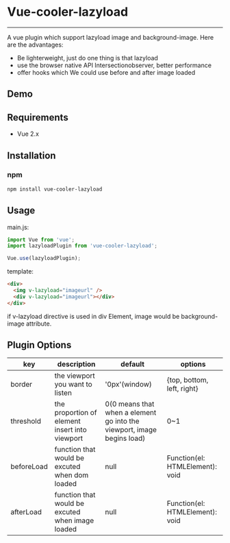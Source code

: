 # Vue-cooler-lazyload
- - -
A vue plugin which support lazyload image and background-image. Here are the advantages:
- Be lighterweight, just do one thing is that lazyload
- use the browser native API Intersectionobserver, better performance
- offer hooks which We could use before and after image loaded

## Demo

## Requirements
- Vue 2.x


## Installation
### npm
```bash
npm install vue-cooler-lazyload
```


## Usage
main.js:
```javascript
import Vue from 'vue';
import lazyloadPlugin from 'vue-cooler-lazyload';

Vue.use(lazyloadPlugin);
```

template:
```html
<div>
  <img v-lazyload="imageurl" />
  <div v-lazyload="imageurl"></div>
</div>
```
if v-lazyload directive is used in div Element, image would be background-image attribute.


## Plugin Options
|key|description|default|options|
|---|-----------|-------|-------|
|border|the viewport you want to listen|'0px'(window)|{top, bottom, left, right}|
|threshold|the proportion of element insert into viewport|0(0 means that when a element go into the viewport, image begins load)|0~1|
|beforeLoad|function that would be excuted when dom loaded|null|Function(el: HTMLElement): void|
|afterLoad|function that would be excuted when image loaded|null|Function(el: HTMLElement): void|

